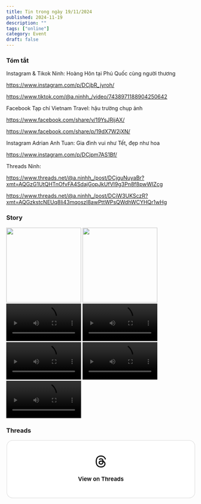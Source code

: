 ```yaml
---
title: Tin trong ngày 19/11/2024
published: 2024-11-19
description: ""
tags: ["online"]
category: Event
draft: false
---
```


### Tóm tắt 

Instagram & Tikok Ninh: Hoàng Hôn tại Phú Quốc cùng người thương

https://www.instagram.com/p/DCjbR_jyroh/

https://www.tiktok.com/@a.ninhh_/video/7438971188904250642

Facebook Tạp chí Vietnam Travel: hậu trường chụp ảnh 

https://www.facebook.com/share/v/19YsJRijAX/

https://www.facebook.com/share/p/19dX7W2jXN/

Instagram Adrian Anh Tuan: Gia đình vui như Tết, đẹp như hoa 

https://www.instagram.com/p/DCjpm7AS1Bf/


Threads Ninh: 

https://www.threads.net/@a.ninhh_/post/DCjguNuyaBr?xmt=AQGzG1UtQHTnOfvFA4SdajGopJkUfVI9g3Pn8f8pwWIZcg

https://www.threads.net/@a.ninhh_/post/DCiW3UKSczR?xmt=AQGzkstcNEUq8li43mqoszl8awPttWPsQWdhWCYHQr1wHg


### Story 

<img width="200" src="https://github.com/user-attachments/assets/6aea4c45-17f6-44cf-94f0-417ea9f00ede" />

<img width="200" src="https://github.com/user-attachments/assets/b99dadc5-36ee-4685-8d56-b27063ec712e" />

<video width="200" controls>
  <source type="video/mp4" src="https://github.com/user-attachments/assets/9934ab41-71e6-47d7-b7c3-6a280ca086a1" >
</video>

<video width="200" controls>
  <source type="video/mp4" src="https://github.com/user-attachments/assets/6fd3997c-3021-4977-b5bc-22c2d2f883f1" >
</video>

<video width="200" controls>
  <source type="video/mp4" src="https://github.com/user-attachments/assets/4e48d17a-427e-431a-bba9-1dc749c76a5d" >
</video>

<video width="200" controls>
  <source type="video/mp4" src="https://github.com/user-attachments/assets/9b7b5aca-1672-4697-9a31-cfec38d8c1e1" >
</video>

<video width="200" controls>
  <source type="video/mp4" src="https://github.com/user-attachments/assets/97f2da37-c2e7-4c23-9e8f-d92371e44285" >
</video>

### Threads 

<blockquote class="text-post-media" data-text-post-permalink="https://www.threads.net/@ninhduong_summary/post/DCjt5MmzqA0" data-text-post-version="0" id="ig-tp-DCjt5MmzqA0" style=" background:#FFF; border-width: 1px; border-style: solid; border-color: #00000026; border-radius: 16px; max-width:540px; margin: 1px; min-width:270px; padding:0; width:99.375%; width:-webkit-calc(100% - 2px); width:calc(100% - 2px);"> <a href="https://www.threads.net/@ninhduong_summary/post/DCjt5MmzqA0" style=" background:#FFFFFF; line-height:0; padding:0 0; text-align:center; text-decoration:none; width:100%; font-family: -apple-system, BlinkMacSystemFont, sans-serif;" target="_blank"> <div style=" padding: 40px; display: flex; flex-direction: column; align-items: center;"><div style=" display:block; height:32px; width:32px; padding-bottom:20px;"> <svg aria-label="Threads" height="32px" role="img" viewBox="0 0 192 192" width="32px" xmlns="http://www.w3.org/2000/svg"> <path d="M141.537 88.9883C140.71 88.5919 139.87 88.2104 139.019 87.8451C137.537 60.5382 122.616 44.905 97.5619 44.745C97.4484 44.7443 97.3355 44.7443 97.222 44.7443C82.2364 44.7443 69.7731 51.1409 62.102 62.7807L75.881 72.2328C81.6116 63.5383 90.6052 61.6848 97.2286 61.6848C97.3051 61.6848 97.3819 61.6848 97.4576 61.6855C105.707 61.7381 111.932 64.1366 115.961 68.814C118.893 72.2193 120.854 76.925 121.825 82.8638C114.511 81.6207 106.601 81.2385 98.145 81.7233C74.3247 83.0954 59.0111 96.9879 60.0396 116.292C60.5615 126.084 65.4397 134.508 73.775 140.011C80.8224 144.663 89.899 146.938 99.3323 146.423C111.79 145.74 121.563 140.987 128.381 132.296C133.559 125.696 136.834 117.143 138.28 106.366C144.217 109.949 148.617 114.664 151.047 120.332C155.179 129.967 155.42 145.8 142.501 158.708C131.182 170.016 117.576 174.908 97.0135 175.059C74.2042 174.89 56.9538 167.575 45.7381 153.317C35.2355 139.966 29.8077 120.682 29.6052 96C29.8077 71.3178 35.2355 52.0336 45.7381 38.6827C56.9538 24.4249 74.2039 17.11 97.0132 16.9405C119.988 17.1113 137.539 24.4614 149.184 38.788C154.894 45.8136 159.199 54.6488 162.037 64.9503L178.184 60.6422C174.744 47.9622 169.331 37.0357 161.965 27.974C147.036 9.60668 125.202 0.195148 97.0695 0H96.9569C68.8816 0.19447 47.2921 9.6418 32.7883 28.0793C19.8819 44.4864 13.2244 67.3157 13.0007 95.9325L13 96L13.0007 96.0675C13.2244 124.684 19.8819 147.514 32.7883 163.921C47.2921 182.358 68.8816 191.806 96.9569 192H97.0695C122.03 191.827 139.624 185.292 154.118 170.811C173.081 151.866 172.51 128.119 166.26 113.541C161.776 103.087 153.227 94.5962 141.537 88.9883ZM98.4405 129.507C88.0005 130.095 77.1544 125.409 76.6196 115.372C76.2232 107.93 81.9158 99.626 99.0812 98.6368C101.047 98.5234 102.976 98.468 104.871 98.468C111.106 98.468 116.939 99.0737 122.242 100.233C120.264 124.935 108.662 128.946 98.4405 129.507Z" /></svg></div><div style=" font-size: 15px; line-height: 21px; color: #000000; font-weight: 600; "> View on Threads</div></div></a></blockquote>
<script async src="https://www.threads.net/embed.js"></script>